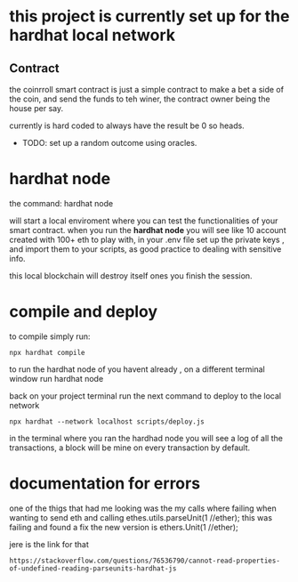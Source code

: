 # this project is currently set up for the hardhat local network

## Contract

the coinrroll smart contract is just a simple contract to make a bet a side of the coin,
and send the funds to teh winer, the contract owner being the house per say.

currently is hard coded to always have the result be 0 so heads.

* TODO:
set up a random outcome using oracles.

# hardhat node

the command:     hardhat node

will start a local enviroment where you can test the functionalities of your smart contract.
when you run the **hardhat node** you will see like 10 account created with 100+ eth to play with,
in your .env file set up the private keys , and import them to your scripts, as good practice to dealing with sensitive info.

this local blockchain will destroy itself ones you finish the session.

# compile and deploy

to compile simply run:

    npx hardhat compile

to run the hardhat node of you havent already , on a different terminal window run
    hardhat node

back on your project terminal run the next command to deploy to the local network

    npx hardhat --network localhost scripts/deploy.js

in the terminal where you ran the hardhad node you will see a log of all the transactions,
a block will be mine on every transaction by default.

# documentation for errors

one of the thigs that had me looking was the my calls where failing when wanting to send eth
and calling ethes.utils.parseUnit(1 //ether); this was failing and found a fix the new version is 
ethers.Unit(1 //ether);

jere is the link for that

    https://stackoverflow.com/questions/76536790/cannot-read-properties-of-undefined-reading-parseunits-hardhat-js